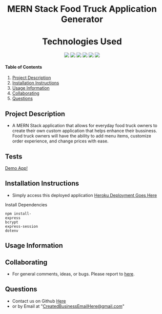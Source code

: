 <h1 align="center">MERN Stack Food Truck Application Generator</h1>

<h1 align="center">Technologies Used</h1>
<p align="center">
    <img src="https://img.shields.io/badge/MongoDB-ogreen" />
    <img src="https://img.shields.io/badge/Express.js-orange" />
    <img src="https://img.shields.io/badge/React.js-blue"  />
    <img src="https://img.shields.io/badge/Node.js-lightgreen" />
    <img src="https://img.shields.io/badge/dotenv-green" />
    <img src="https://img.shields.io/badge/Heroku-purple" />
</p>

#### Table of Contents

1. [Project Description](#project-description)
2. [Installation Instructions](#installation-instructions)
3. [Usage Information](#usage-information)
4. [Collaborating](#collaborating)
5. [Questions](#questions)

## Project Description

- A MERN Stack application that allows for everyday food truck owners to create their own custom application that helps enhance their bussiness. Food truck owners will have the ability to add menu items, customize order experience, and change prices with ease.

## Tests

[Demo App!](https://food-truck-fix.herokuapp.com/)

## Installation Instructions

- Simply access this deployed application [Heroku Deployment Goes Here]()

Install Dependencies

```terminal
npm install-
express
bcrypt
express-session
dotenv
```

## Usage Information

## Collaborating

- For general comments, ideas, or bugs. Please report to [here](https://github.com/Djay8400/food-truck-app-creator/issues).

## Questions

- Contact us on Github [Here](https://github.com/samadams412)
- or by Email at "CreatedBusinessEmailHere@gmail.com"
